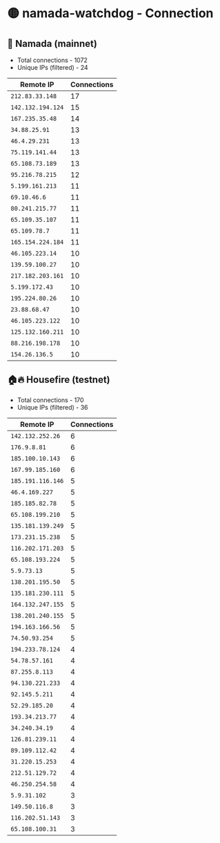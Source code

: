 # 🟡 namada-watchdog - Connection

## 🚀 Namada (mainnet)
- Total connections - 1072
- Unique IPs (filtered) - 24

| Remote IP | Connections |
|-----------|-------------|
| `212.83.33.148` | 17 |
| `142.132.194.124` | 15 |
| `167.235.35.48` | 14 |
| `34.88.25.91` | 13 |
| `46.4.29.231` | 13 |
| `75.119.141.44` | 13 |
| `65.108.73.189` | 13 |
| `95.216.78.215` | 12 |
| `5.199.161.213` | 11 |
| `69.10.46.6` | 11 |
| `80.241.215.77` | 11 |
| `65.109.35.107` | 11 |
| `65.109.78.7` | 11 |
| `165.154.224.184` | 11 |
| `46.105.223.14` | 10 |
| `139.59.100.27` | 10 |
| `217.182.203.161` | 10 |
| `5.199.172.43` | 10 |
| `195.224.80.26` | 10 |
| `23.88.68.47` | 10 |
| `46.105.223.122` | 10 |
| `125.132.160.211` | 10 |
| `88.216.198.178` | 10 |
| `154.26.136.5` | 10 |

## 🏠🔥 Housefire (testnet)

- Total connections - 170
- Unique IPs (filtered) - 36

| Remote IP | Connections |
|-----------|-------------|
| `142.132.252.26` | 6 |
| `176.9.8.81` | 6 |
| `185.100.10.143` | 6 |
| `167.99.185.160` | 6 |
| `185.191.116.146` | 5 |
| `46.4.169.227` | 5 |
| `185.185.82.78` | 5 |
| `65.108.199.210` | 5 |
| `135.181.139.249` | 5 |
| `173.231.15.238` | 5 |
| `116.202.171.203` | 5 |
| `65.108.193.224` | 5 |
| `5.9.73.13` | 5 |
| `138.201.195.50` | 5 |
| `135.181.230.111` | 5 |
| `164.132.247.155` | 5 |
| `138.201.240.155` | 5 |
| `194.163.166.56` | 5 |
| `74.50.93.254` | 5 |
| `194.233.78.124` | 4 |
| `54.78.57.161` | 4 |
| `87.255.8.113` | 4 |
| `94.130.221.233` | 4 |
| `92.145.5.211` | 4 |
| `52.29.185.20` | 4 |
| `193.34.213.77` | 4 |
| `34.240.34.19` | 4 |
| `126.81.239.11` | 4 |
| `89.109.112.42` | 4 |
| `31.220.15.253` | 4 |
| `212.51.129.72` | 4 |
| `46.250.254.58` | 4 |
| `5.9.31.102` | 3 |
| `149.50.116.8` | 3 |
| `116.202.51.143` | 3 |
| `65.108.100.31` | 3 |

